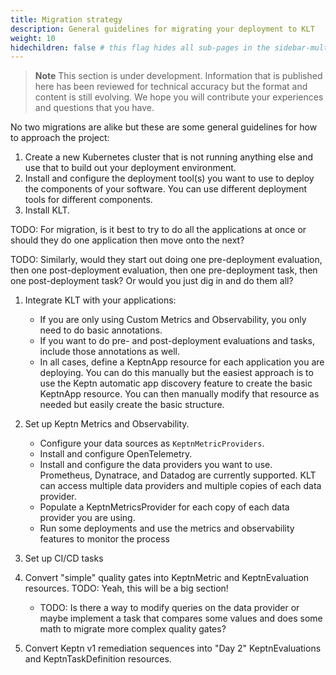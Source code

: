 ```yaml
---
title: Migration strategy
description: General guidelines for migrating your deployment to KLT
weight: 10
hidechildren: false # this flag hides all sub-pages in the sidebar-multicard.html
---
```


> **Note**
This section is under development.
Information that is published here has been reviewed for technical accuracy
but the format and content is still evolving.
We hope you will contribute your experiences
and questions that you have.

No two migrations are alike but these are some general guidelines
for how to approach the project:

1. Create a new Kubernetes cluster that is not running anything else
   and use that to build out your deployment environment.
1. Install and configure the deployment tool(s) you want to use
   to deploy the components of your software.
   You can use different deployment tools for different components.
1. Install KLT.

TODO: For migration, is it best to try to do all the applications at once
or should they do one application then move onto the next?

TODO: Similarly, would they start out doing one pre-deployment evaluation,
then one post-deployment evaluation, then one pre-deployment task,
then one post-deployment task?
Or would you just dig in and do them all?

1. Integrate KLT with your applications:
   - If you are only using Custom Metrics and Observability,
     you only need to do basic annotations.
   - If you want to do pre- and post-deployment evaluations and tasks,
     include those annotations as well.
   - In all cases, define a KeptnApp resource
     for each application you are deploying.
     You can do this manually but the easiest approach
     is to use the Keptn automatic app discovery feature
     to create the basic KeptnApp resource.
     You can then manually modify that resource as needed
     but easily create the basic structure.

1. Set up Keptn Metrics and Observability.
   - Configure your data sources as `KeptnMetricProviders`.
   - Install and configure OpenTelemetry.
   - Install and configure the data providers you want to use.
     Prometheus, Dynatrace, and Datadog are currently supported.
     KLT can access multiple data providers
     and multiple copies of each data provider.
   - Populate a KeptnMetricsProvider for each copy
     of each data provider you are using.
   - Run some deployments and use the metrics and observability features
     to monitor the process
1. Set up CI/CD tasks
1. Convert "simple" quality gates into KeptnMetric
   and KeptnEvaluation resources.
   TODO: Yeah, this will be a big section!
   - TODO: Is there a way to modify queries on the data provider
     or maybe implement a task that compares some values and
     does some math to migrate more complex quality gates?
1. Convert Keptn v1 remediation sequences into "Day 2"
   KeptnEvaluations and KeptnTaskDefinition resources.
